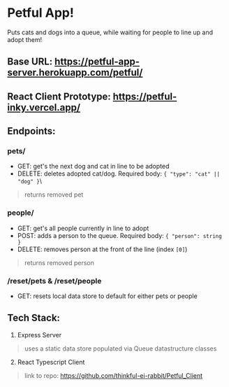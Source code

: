 # Petful App!

Puts cats and dogs into a queue, while waiting for people to line up and adopt them!

## Base URL: https://petful-app-server.herokuapp.com/petful/
## React Client Prototype: https://petful-inky.vercel.app/

## Endpoints:

### pets/
- GET: get's the next dog and cat in line to be adopted
- DELETE: deletes adopted cat/dog. Required body: `{ "type": "cat" || "dog" }`\
> returns removed pet

### people/
- GET: get's all people currently in line to adopt
- POST: adds a person to the queue. Required body: `{ "person": string }`
- DELETE: removes person at the front of the line (index `[0]`)
> returns removed person

### /reset/pets & /reset/people
- GET: resets local data store to default for either pets or people

## Tech Stack:

1. Express Server
> uses a static data store populated via Queue datastructure classes
2. React Typescript Client
> link to repo: https://github.com/thinkful-ei-rabbit/Petful_Client
